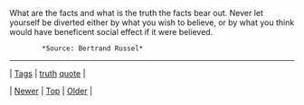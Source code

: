 <!--
title: What are the facts and what is the truth the facts bear out. Never let yourself be diverted either by what you wish to believe, or by what you think would have beneficent social effect if it were believed.
date: 2020-06-28T15:27:00.129Z
tags: truth, quote
-->




What are the facts and what is the truth the facts bear out. Never let yourself be diverted either by what you wish to believe, or by what you think would have beneficent social effect if it were believed.

            *Source: Bertrand Russel*

<!--BOTTOM-POST-NAVIGATION-->
---

| [Tags](tags.md) | [truth](tag-truth.md) [quote](tag-quote.md) |

| [Newer](150354642753.md) | [Top](index.md) | [Older](150394151477.md) |